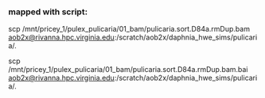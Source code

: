 ### mapped with script:

scp /mnt/pricey_1/pulex_pulicaria/01_bam/pulicaria.sort.D84a.rmDup.bam \
aob2x@rivanna.hpc.virginia.edu:/scratch/aob2x/daphnia_hwe_sims/pulicaria/.

scp /mnt/pricey_1/pulex_pulicaria/01_bam/pulicaria.sort.D84a.rmDup.bam.bai \
aob2x@rivanna.hpc.virginia.edu:/scratch/aob2x/daphnia_hwe_sims/pulicaria/.
